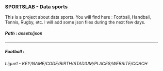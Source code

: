 
### SPORTSLAB - Data sports

This is a project about data sports. You will find here : Football, Handball, Tennis, Rugby, etc.
I will add some json files during the next few days.

##### Path : assets/json

____________________________________________________________________________________________________

##### Football :

###### Ligue1 - KEY/NAME/CODE/BIRTH/STADIUM/PLACES/WEBSITE/COACH
